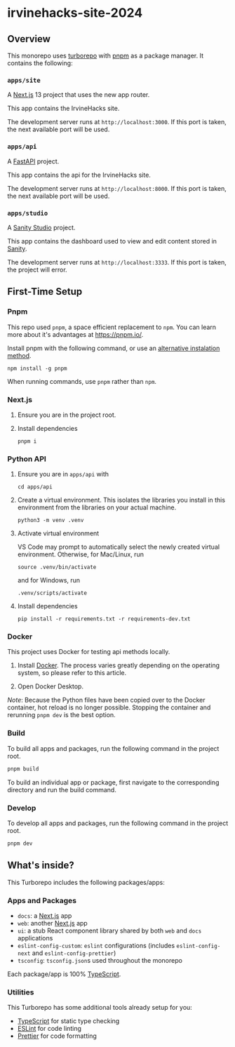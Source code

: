 # irvinehacks-site-2024

## Overview
This monorepo uses [turborepo](https://turbo.build/repo) with [pnpm](https://pnpm.io/) as a package manager. It contains the following:

### `apps/site`
A [Next.js](https://nextjs.org/) 13 project that uses the new app router.

This app contains the IrvineHacks site.

The development server runs at `http://localhost:3000`. If this port is taken, the next available port will be used.

### `apps/api`
A [FastAPI](https://fastapi.tiangolo.com/) project.

This app contains the api for the IrvineHacks site.

The development server runs at `http://localhost:8000`. If this port is taken, the next available port will be used.

### `apps/studio`

A [Sanity Studio](https://www.sanity.io/studio) project.

This app contains the dashboard used to view and edit content stored in [Sanity](https://www.sanity.io/).

The development server runs at `http://localhost:3333`. If this port is taken, the project will error.

## First-Time Setup

### Pnpm

This repo used `pnpm`, a space efficient replacement to `npm`.
You can learn more about it's advantages at <https://pnpm.io/>.

Install pnpm with the following command, or use an [alternative instalation method](https://pnpm.io/installation).

```shell
npm install -g pnpm
```

When running commands, use `pnpm` rather than `npm`.

### Next.js

1. Ensure you are in the project root.

2. Install dependencies
   ```shell
   pnpm i
   ```

### Python API

1. Ensure you are in `apps/api` with
   ```shell
   cd apps/api
   ```

2. Create a virtual environment. This isolates the libraries you install in this environment from the libraries on your actual machine.

   ```shell
   python3 -m venv .venv
   ```

3. Activate virtual environment

   VS Code may prompt to automatically select the newly created virtual environment.
   Otherwise, for Mac/Linux, run

   ```shell
   source .venv/bin/activate
   ```
   and for Windows, run

   ```shell
   .venv/scripts/activate
   ```

4. Install dependencies
   ```shell
   pip install -r requirements.txt -r requirements-dev.txt
   ```

### Docker

This project uses Docker for testing api methods locally.

1. Install [Docker](https://docs.docker.com/get-docker/). The process varies greatly depending on the operating system, so please refer to this article.

2. Open Docker Desktop.

*Note*: Because the Python files have been copied over to the Docker container, hot reload is no longer possible. Stopping the container and rerunning `pnpm dev` is the best option.

### Build

To build all apps and packages, run the following command in the project root.

```bash
pnpm build
```

To build an individual app or package, first navigate to the corresponding directory and run the build command.

### Develop

To develop all apps and packages, run the following command in the project root.

```bash
pnpm dev
```

## What's inside?

This Turborepo includes the following packages/apps:

### Apps and Packages

- `docs`: a [Next.js](https://nextjs.org/) app
- `web`: another [Next.js](https://nextjs.org/) app
- `ui`: a stub React component library shared by both `web` and `docs` applications
- `eslint-config-custom`: `eslint` configurations (includes `eslint-config-next` and `eslint-config-prettier`)
- `tsconfig`: `tsconfig.json`s used throughout the monorepo

Each package/app is 100% [TypeScript](https://www.typescriptlang.org/).

### Utilities

This Turborepo has some additional tools already setup for you:

- [TypeScript](https://www.typescriptlang.org/) for static type checking
- [ESLint](https://eslint.org/) for code linting
- [Prettier](https://prettier.io) for code formatting
